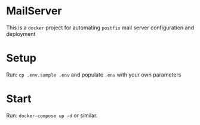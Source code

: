 MailServer
=
This is a `docker` project for automating `postfix` mail server configuration and deployment

Setup
=
Run: `cp .env.sample .env` and populate `.env` with your own parameters

Start
=
Run: `docker-compose up -d` or similar.
